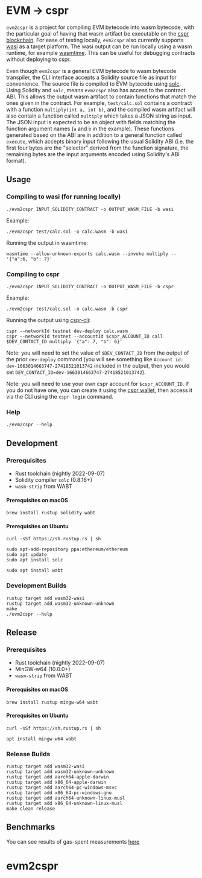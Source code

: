 # EVM → cspr

`evm2cspr` is a project for compiling EVM bytecode into wasm bytecode, with the particular goal of having that wasm artifact be executable on the [cspr blockchain](https://cspr.org/).
For ease of testing locally, `evm2cspr` also currently supports [wasi](https://wasi.dev/) as a target platform.
The wasi output can be run locally using a wasm runtime, for example [wasmtime](https://wasmtime.dev/).
This can be useful for debugging contracts without deploying to cspr.

Even though `evm2cspr` is a general EVM bytecode to wasm bytecode transpiler, the CLI interface accepts a Solidity source file as input for convenience.
The source file is compiled to EVM bytecode using [solc](https://github.com/ethereum/solidity).
Using Solidity and `solc`, means `evm2cspr` also has access to the contract ABI.
This allows the output wasm artifact to contain functions that match the ones given in the contract.
For example, `test/calc.sol` contains a contract with a function `multiply(int a, int b)`, and the compiled wasm artifact will also contain a function called `multiply` which takes a JSON string as input.
The JSON input is expected to be an object with fields matching the function argument names (`a` and `b` in the example).
These functions generated based on the ABI are in addition to a general function called `execute`, which accepts binary input following the usual Solidity ABI (i.e. the first four bytes are the "selector" derived from the function signature, the remaining bytes are the input arguments encoded using Solidity's ABI format).

## Usage

### Compiling to wasi (for running locally)

```
./evm2cspr INPUT_SOLIDITY_CONTRACT -o OUTPUT_WASM_FILE -b wasi
```

Example:

```console
./evm2cspr test/calc.sol -o calc.wasm -b wasi
```

Running the output in wasmtime:

```console
wasmtime --allow-unknown-exports calc.wasm --invoke multiply -- '{"a":6, "b": 7}'
```

### Compiling to cspr

```
./evm2cspr INPUT_SOLIDITY_CONTRACT -o OUTPUT_WASM_FILE -b cspr
```

Example:

```console
./evm2cspr test/calc.sol -o calc.wasm -b cspr
```

Running the output using [cspr-cli](https://github.com/cspr/cspr-cli):

```console
cspr --networkId testnet dev-deploy calc.wasm
cspr --networkId testnet --accountId $cspr_ACCOUNT_ID call $DEV_CONTACT_ID multiply '{"a": 7, "b": 6}'
```

Note: you will need to set the value of `$DEV_CONTACT_ID` from the output of the prior `dev-deploy` command (you will see something like `Account id: dev-1663014663747-27418521013742` included in the output, then you would set `DEV_CONTACT_ID=dev-1663014663747-27418521013742`).

Note: you will need to use your own cspr account for `$cspr_ACCOUNT_ID`.
If you do not have one, you can create it using the [cspr wallet](https://wallet.testnet.cspr.org/create), then access it via the CLI using the `cspr login` command.

### Help

```console
./evm2cspr --help
```

## Development

### Prerequisites

- Rust toolchain (nightly 2022-09-07)
- Solidity compiler `solc` (0.8.16+)
- `wasm-strip` from WABT

#### Prerequisites on macOS

```console
brew install rustup solidity wabt
```

#### Prerequisites on Ubuntu

```console
curl -sSf https://sh.rustup.rs | sh

sudo apt-add-repository ppa:ethereum/ethereum
sudo apt update
sudo apt install solc

sudo apt install wabt
```

### Development Builds

```console
rustup target add wasm32-wasi
rustup target add wasm32-unknown-unknown
make
./evm2cspr --help
```

## Release

### Prerequisites

- Rust toolchain (nightly 2022-09-07)
- MinGW-w64 (10.0.0+)
- `wasm-strip` from WABT

#### Prerequisites on macOS

```console
brew install rustup mingw-w64 wabt
```

#### Prerequisites on Ubuntu

```console
curl -sSf https://sh.rustup.rs | sh

apt install mingw-w64 wabt
```

### Release Builds

```console
rustup target add wasm32-wasi
rustup target add wasm32-unknown-unknown
rustup target add aarch64-apple-darwin
rustup target add x86_64-apple-darwin
rustup target add aarch64-pc-windows-msvc
rustup target add x86_64-pc-windows-gnu
rustup target add aarch64-unknown-linux-musl
rustup target add x86_64-unknown-linux-musl
make clean release
```

## Benchmarks

You can see results of gas-spent measurements [here](https://mcjohn974.github.io/evm2cspr/)
# evm2cspr
